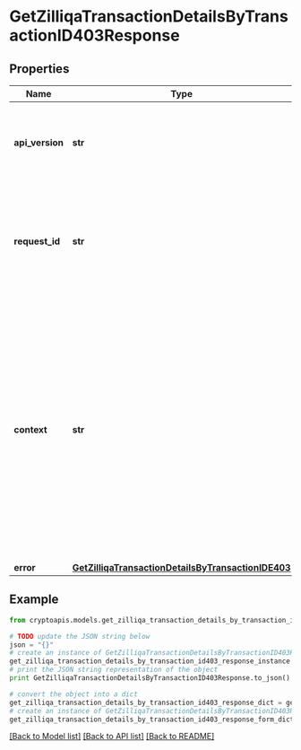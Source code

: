 # GetZilliqaTransactionDetailsByTransactionID403Response


## Properties
Name | Type | Description | Notes
------------ | ------------- | ------------- | -------------
**api_version** | **str** | Specifies the version of the API that incorporates this endpoint. | 
**request_id** | **str** | Defines the ID of the request. The &#x60;requestId&#x60; is generated by Crypto APIs and it&#39;s unique for every request. | 
**context** | **str** | In batch situations the user can use the context to correlate responses with requests. This property is present regardless of whether the response was successful or returned as an error. &#x60;context&#x60; is specified by the user. | [optional] 
**error** | [**GetZilliqaTransactionDetailsByTransactionIDE403**](GetZilliqaTransactionDetailsByTransactionIDE403.md) |  | 

## Example

```python
from cryptoapis.models.get_zilliqa_transaction_details_by_transaction_id403_response import GetZilliqaTransactionDetailsByTransactionID403Response

# TODO update the JSON string below
json = "{}"
# create an instance of GetZilliqaTransactionDetailsByTransactionID403Response from a JSON string
get_zilliqa_transaction_details_by_transaction_id403_response_instance = GetZilliqaTransactionDetailsByTransactionID403Response.from_json(json)
# print the JSON string representation of the object
print GetZilliqaTransactionDetailsByTransactionID403Response.to_json()

# convert the object into a dict
get_zilliqa_transaction_details_by_transaction_id403_response_dict = get_zilliqa_transaction_details_by_transaction_id403_response_instance.to_dict()
# create an instance of GetZilliqaTransactionDetailsByTransactionID403Response from a dict
get_zilliqa_transaction_details_by_transaction_id403_response_form_dict = get_zilliqa_transaction_details_by_transaction_id403_response.from_dict(get_zilliqa_transaction_details_by_transaction_id403_response_dict)
```
[[Back to Model list]](../README.md#documentation-for-models) [[Back to API list]](../README.md#documentation-for-api-endpoints) [[Back to README]](../README.md)


